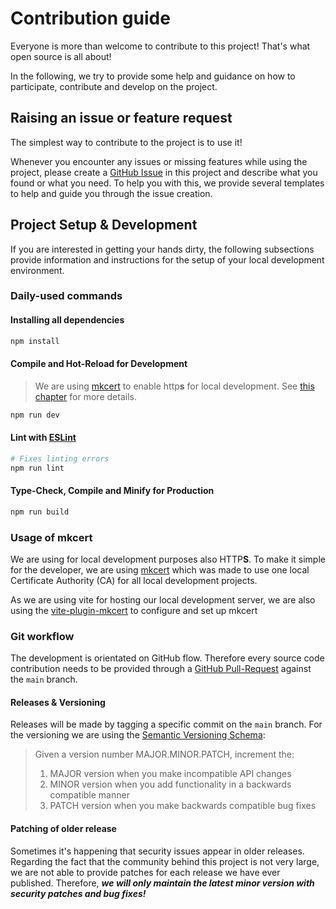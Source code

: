 # Contribution guide

Everyone is more than welcome to contribute to this project! That's what open source is all about!

In the following, we try to provide some help and guidance on how to participate, contribute and develop on the project.

## Raising an issue or feature request

The simplest way to contribute to the project is to use it!

Whenever you encounter any issues or missing features while using the project, please create a [GitHub Issue](https://github.com/fr-webservices/my-prs/issues) in this project and describe what you found or what you need. To help you with this, we provide several templates to help and guide you through the issue creation.

## Project Setup & Development

If you are interested in getting your hands dirty, the following subsections provide information and instructions for the setup of your local development environment.

### Daily-used commands

#### Installing all dependencies

```sh
npm install
```

#### Compile and Hot-Reload for Development

> We are using [mkcert](https://github.com/FiloSottile/mkcert) to enable http**s** for local development. See [this chapter](#usage-of-mkcert) for more details.

```sh
npm run dev
```

#### Lint with [ESLint](https://eslint.org/)

```sh
# Fixes linting errors
npm run lint
```

#### Type-Check, Compile and Minify for Production

```sh
npm run build
```

### Usage of mkcert

We are using for local development purposes also HTTP**S**. To make it simple for the developer, we are using [mkcert](https://github.com/FiloSottile/mkcert) which was made to use one local Certificate Authority (CA) for all local development projects.

As we are using vite for hosting our local development server, we are also using the [vite-plugin-mkcert](https://github.com/liuweiGL/vite-plugin-mkcert) to configure and set up mkcert

### Git workflow

The development is orientated on GitHub flow. Therefore every source code contribution needs to be provided through a [GitHub Pull-Request](https://github.com/fr-webservices/my-prs/pulls) against the `main` branch.

#### Releases & Versioning

Releases will be made by tagging a specific commit on the `main` branch. For the versioning we are using the [Semantic Versioning Schema](https://semver.org/):

> Given a version number MAJOR.MINOR.PATCH, increment the:
>
> 1. MAJOR version when you make incompatible API changes
> 2. MINOR version when you add functionality in a backwards compatible manner
> 3. PATCH version when you make backwards compatible bug fixes

#### Patching of older release

Sometimes it's happening that security issues appear in older releases. Regarding the fact that the community behind this project is not very large, we are not able to provide patches for each release we have ever published. Therefore, _**we will only maintain the latest minor version with security patches and bug fixes!**_
